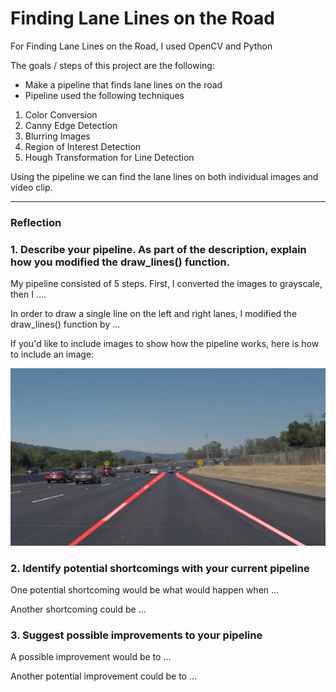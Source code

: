 # **Finding Lane Lines on the Road** 

[image1]: ./test_images_output/solidWhiteCurve.jpg "Lane Lines"

For Finding Lane Lines on the Road, I used OpenCV and Python

The goals / steps of this project are the following:
* Make a pipeline that finds lane lines on the road
* Pipeline used the following techniques
1. Color Conversion
2. Canny Edge Detection
3. Blurring Images
4. Region of Interest Detection
5. Hough Transformation for Line Detection

Using the pipeline we can find the lane lines on both individual images and video clip.

[//]: # (Image References)

[image1]: ./examples/grayscale.jpg "Grayscale"

---

### Reflection

### 1. Describe your pipeline. As part of the description, explain how you modified the draw_lines() function.

My pipeline consisted of 5 steps. First, I converted the images to grayscale, then I .... 

In order to draw a single line on the left and right lanes, I modified the draw_lines() function by ...

If you'd like to include images to show how the pipeline works, here is how to include an image: 

![alt text][image1]


### 2. Identify potential shortcomings with your current pipeline


One potential shortcoming would be what would happen when ... 

Another shortcoming could be ...


### 3. Suggest possible improvements to your pipeline

A possible improvement would be to ...

Another potential improvement could be to ...
